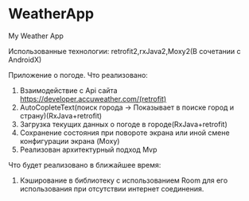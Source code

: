 # WeatherApp
My Weather App

Использованные технологии: retrofit2,rxJava2,Moxy2(В сочетании с AndroidX)

Приложение о погоде.
Что реализовано:
1) Взаимодействие с Api сайта https://developer.accuweather.com/(retrofit)
2) AutoCopleteText(поиск города -> Показывает в поиске город и страну)(RxJava+retrofit)
3) Загрузка текущих данных о погоде в городе(RxJava+retrofit)
4) Сохранение состояния при повороте экрана или иной смене конфигурации экрана (Moxy)
5) Реализован архитектурный подход Mvp

Что будет реализовано в ближайшее время:
1) Кэширование в библиотеку с использованием Room для его использования при отсутствии интернет соединения.
